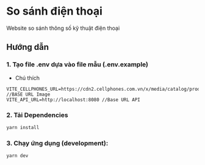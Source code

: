 # So sánh điện thoại

Website so sánh thông số kỹ thuật điện thoại

## Hướng dẫn

### 1. Tạo file .env dựa vào file mẫu (.env.example)

- Chú thích

```
VITE_CELLPHONES_URL=https://cdn2.cellphones.com.vn/x/media/catalog/product //BASE URL Image
VITE_API_URL=http://localhost:8080 //Base URL API
```

### 2. Tải Dependencies

```bash
yarn install
```

### 3. Chạy ứng dụng (development):

```bash
yarn dev
```

